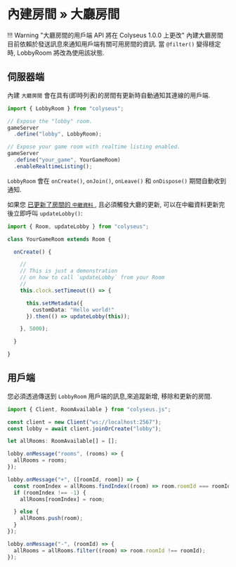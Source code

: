 # 內建房間 » 大廳房間

!!! Warning "大廳房間的用戶端 API 將在 Colyseus 1.0.0 上更改"
    內建大廳房間目前依賴於發送訊息來通知用戶端有關可用房間的資訊. 當 `@filter()` 變得穩定時, LobbyRoom 將改為使用該狀態.

## 伺服器端

內建 `大廳房間` 會在具有(即時列表)的房間有更新時自動通知其連線的用戶端.

```typescript
import { LobbyRoom } from "colyseus";

// Expose the "lobby" room.
gameServer
  .define("lobby", LobbyRoom);

// Expose your game room with realtime listing enabled.
gameServer
  .define("your_game", YourGameRoom)
  .enableRealtimeListing();
```

`LobbyRoom` 會在 `onCreate()`, `onJoin()`, `onLeave()` 和 `onDispose()` 期間自動收到通知.

如果您 [已更新了房間的 `中繼資料` ](/server/room/#setmetadata-metadata), 且必須觸發大廳的更新, 可以在中繼資料更新完後立即呼叫 `updateLobby()`:

```typescript
import { Room, updateLobby } from "colyseus";

class YourGameRoom extends Room {

  onCreate() {

    //
    // This is just a demonstration
    // on how to call `updateLobby` from your Room
    //
    this.clock.setTimeout(() => {

      this.setMetadata({
        customData: "Hello world!"
      }).then(() => updateLobby(this));

    }, 5000);

  }

}
```

## 用戶端

您必須透過傳送到 `LobbyRoom` 用戶端的訊息,來追蹤新增, 移除和更新的房間.

```typescript
import { Client, RoomAvailable } from "colyseus.js";

const client = new Client("ws://localhost:2567");
const lobby = await client.joinOrCreate("lobby");

let allRooms: RoomAvailable[] = [];

lobby.onMessage("rooms", (rooms) => {
  allRooms = rooms;
});

lobby.onMessage("+", ([roomId, room]) => {
  const roomIndex = allRooms.findIndex((room) => room.roomId === roomId);
  if (roomIndex !== -1) {
    allRooms[roomIndex] = room;

  } else {
    allRooms.push(room);
  }
});

lobby.onMessage("-", (roomId) => {
  allRooms = allRooms.filter((room) => room.roomId !== roomId);
});
```
